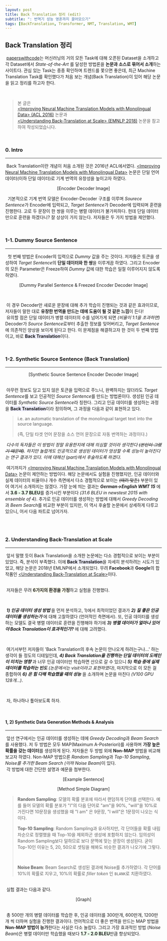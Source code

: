 ```yaml
---
layout: post
title: Back Translation 정리 (edit)
subtitle: ": 번역기 성능 영혼까지 끌어모으기"
tags: [BackTranslation, Transformer, NMT, Translation, WMT]
---
```


## Back Translation 정리

&nbsp;[paperswithcode](https://paperswithcode.com/)는 머신러닝의 거의 모든 Task에 대해 오픈된 Dataset을 소개하고 각 Dataset에서 <i>State-of-the-Art</i> 를 달성한 방법론을 <strong>논문과 소스로 묶어서 소개</strong>하는 사이트다. 관심 있는 Task는 종종 확인하며 트렌드를 쫓으면 좋은데, 최근 Machine Translation Task를 확인했다가 처음 보는 개념(Back Translation)이 있어 해당 논문을 읽고 정리를 하고자 한다.

<br>

> 본 글은 <br>[\<Improving Neural Machine Translation Models with Monolingual Data\> (ACL 2016)](https://arxiv.org/pdf/1511.06709.pdf) 논문과 <br>[\<Understanding Back-Translation at Scale\> (EMNLP 2018)](https://arxiv.org/pdf/1808.09381.pdf) 논문을 참고하여 작성되었습니다.

<br>

### 0. Intro

-------------------

&nbsp;Back Translation이란 개념이 처음 소개된 것은 2016년 ACL에서였다. [\<Improving Neural Machine Translation Models with Monolingual Data\>](https://arxiv.org/pdf/1511.06709.pdf) 논문은 단일 언어 데이터(이하 단일 데이터)로 기계 번역의 유창성을 높이고자 하였다.<br><center>

[Encoder Decoder Image]

</center>

&nbsp; 기본적으로 기계 번역 모델은 Encoder-Decoder 구조를 이루며 <i>Sourece Sentence</i>가 Encoder에 입력되고, <i>Target Sentence</i>가 Decoder에 입력되며 훈련을 진행한다. 고로 두 문장이 한 쌍을 이루는 병렬 데이터가 불가피하다. 헌데 단일 데이터만으로 훈련을 하겠다니? 잘 상상이 가지 않는다. 저자들은 두 가지 방법을 제안했다.

<br>

### 1-1. Dummy Source Sentence

------------

&nbsp; 첫 번째 방법은 Encoder의 입력으로 <i>Dummy</i> 값을 주는 것이다. 저자들은 <i><code><null></code></i> 토큰을 생성하여 <i>Target Sentence</i>의 <strong>단일 데이터와 한 쌍</strong>을 이루게끔 하였다. 그리고 Encoder의 모든 Parameter은 Freeze하여 <i>Dummy</i> 값에 대한 학습은 일절 이루어지지 않도록 하였다.<br><center>

[Dummy Parallel Sentence & Freezed Encoder Decoder Image]

</center>

<br>

&nbsp;이 경우 Decoder만 새로운 문장에 대해 추가 학습이 진행되는 것과 같은 효과이므로, 저자들이 말한 대로 <strong>유창한 번역을 만드는 데에 도움이 될 것 같은 느낌</strong>이 든다!<br>&nbsp;유의할 점은 단일 데이터가 병렬 데이터의 수를 넘어가게 되면 <i>(비율이 1:1을 초과하면)</i> Decoder가 <i>Source Sentence</i>로부터 추출한 정보를 잊어버리고, <i>Target Sentence</i>에 의존적인 양상을 보이게 된다고 한다. 이 문제점을 해결하고자 한 것이 두 번째 방법이고, 바로 <span style="background-color: #eeeeff"><strong><strong>Back Translation</strong></strong></span>이다.

<br>

### 1-2. Synthetic Source Sentence (Back Translation)

-----------

<center>
[Synthetic Source Sentence Encoder Decoder Image]
</center>

<br>

&nbsp;아무런 정보도 담고 있지 않은 <i><code><null></code></i> 토큰을 입력으로 주느니, 완벽하지는 않더라도 <i>Target Sentence</i>를 보고 인공적인 <i>Source Sentence</i>를 만드는 방법론이다. 생성된 인공 데이터를 <i>Synthetic Source Sentence</i>라 칭한다. 그리고 인공 데이터를 생성하는 과정을 <span style="background-color: #eeeeff"><strong>Back Translation</strong></span>이라 정의하며, 그 과정을 다음과 같이 표현하고 있다.

> i.e. an automatic translation of the monolingual target text into the source language.<br>
>
> (즉, 단일 타겟 언어 문장을 소스 언어 문장으로 자동 번역하는 과정이다.)

&nbsp;<i>다수의 독자들은 이 방법이 정말 유용한지에 대해 의심할 것이라 생각한다 <del>(본인이 그랬기 때문에)</del>. 하지만 놀랍게도 인공적으로 생성된 데이터가 엉성할 수록 성능이 높아진다는 연구 결과가 있다. 이에 대해선 (part)에서 후술하도록 하겠다.</i><br>

&nbsp;여기까지가 [\<Improving Neural Machine Translation Models with Monolingual Data\>](https://arxiv.org/pdf/1511.06709.pdf) 논문이 제안하는 방법이다. 해당 논문에서도 실험을 진행했지만, 인공 데이터와 실제 데이터의 비율이나 개수 측면에서 다소 경험적으로 보이는 <del>(때려 맞춘)</del> 부분이 있어 여기서 소개하지는 않겠다. 가장 눈에 띄는 결과는 <strong><i>German→English WMT 15</i></strong> 에서 <span style="background-color: #eeffee"><strong>3.6 - 3.7 BLEU</strong></span>를 증가시킨 부분이다 <i>(31.6 BLEU in newstest 2015 with ensemble of 4)</i>. 추가로 인공 데이터를 생성하는 방법에 대해서 <i>Greedy Decoding</i>과 <i>Beem Search</i>를 비교한 부분이 있지만, 이 역시 후술할 논문에서 상세하게 다루고 있으니, 어서 다음 파트로 넘어가자.

<br><br>

### 2. Understanding Back-Translation at Scale

-----------

&nbsp;앞서 말했 듯이 Back Translation을 소개한 논문에는 다소 경험적으로 보이는 부분이 있었다. 즉, 분석이 부족했다. 이에 <span style="background-color: #eeeeff"><strong>Back Translation</strong></span>을 자세히 분석하려는 시도가 있었고, 해당 논문은 2018년 EMLNP에서 소개되었다. 무려 <strong>Facebook</strong>과 <strong>Google</strong>의 합작품인 [\<Understanding Back-Translation at Scale\>](https://arxiv.org/pdf/1808.09381.pdf)이다.

<br>&nbsp;저자들은 무려 <span style="background-color: #ffffee"><strong>6가지의 환경을 가정</strong></span>하고 실험을 진행했다.

<br>

&nbsp;<strong><i>1) 인공 데이터 생성 방법 </i></strong>을 먼저 분석하고, 1)에서 최적이었던 결과가 <strong><i>2) 질 좋은 인공 데이터를 생성하는가 </i></strong>에 대해 고찰하였다 (언어적인 측면에서). 또, 인공 데이터를 생성하는 모델도 결국 병렬 데이터로 훈련을 진행해야 하기에 <strong><i>3) 병렬 데이터가 얼마나 있어야 Back Translation이 효과적인가? </i></strong>에 대해 고려했다. 

<br>

&nbsp;여기서부턴 저자들이 'Back Translation의 후속 논문이 안나오게 하려는구나...' 하는 생각이 들 정도의 디테일인데, <strong><i>4) Back Translation을 진행하는 단일 데이터의 도메인이 미치는 영향</i></strong> 과 너무 인공 데이터만 학습하면 산으로 갈 수 있으니 <strong><i>5) 학습 중에 실제 데이터를 학습하는 빈도</i></strong> <i>(논문에서는 visit이라고 표현하였다)</i>, 마지막으로 이 모든 걸 종합하여 <strong><i>6) 온 힘 다해 학습했을 때의 성능</i></strong> 을 소개하며 논문을 마친다 <i>(V100 GPU 128개...)</i>.

<br>

&nbsp;자, 하나하나 톺아보도록 하자.

<br>

#### 1, 2) Synthetic Data Generation Methods & Analysis

----------------------

&nbsp;앞선 연구에서는 인공 데이터를 생성하는 데에 <i>Greedy Decoding</i>과 <i>Beam Search</i>를 사용했다. 저 두 방법은 모두 MAP(Maximum A-Posteriori)를 사용하며 <strong>가장 높은 확률을 갖는 데이터</strong>를 생성하게 된다. 저자들은 두 방법 외에 <strong>Non-MAP</strong> 방법을 비교해보고자 하였다. Non-MAP 방법으론 <i>Random Sampling</i>과 <i>Top-10 Sampling</i>, <i>Noise를 추가한 Beam Search (이하 Noise Beam)</i>이 있다.<br>
&nbsp;각 방법에 대한 간단한 설명과 예문을 첨부한다.<br><center>

[Example Sentence]

[Method Simple Diagram]

</center>

> <strong>Random Sampling</strong>: 모델의 확률 분포에 따라서 랜덤하게 단어를 선택한다. 예를 들어 모델의 확률 분포가 "I"의 다음 단어로 "am"을 90%, "will"을 10%로 가진다면 10문장을 생성했을 때 "I am" 은 9문장, "I will"은 1문장이 나오는 식이다.<br>
>
> <strong>Top-10 Sampling</strong>: Random Sampling과 유사하지만, 각 단어들을 확률 내림차순으로 정렬했을 때 Top-10을 제외하곤 생성에 포함하지 않는다. 임의성이 Random Sampling보다 덜하므로 보다 문맥에 맞는 문장이 생성된다. 굳이 Top-10인 이유는 5, 20, 50으로 셋팅을 해봐도 비슷한 결과가 나오기에 그렇다.
>
> <br>
>
> <strong>Noise Beam</strong>: Beam Search로 생성된 결과에 Noise를 추가하였다. 각 단어를 10%의 확률로 지우고, 10%의 확률로 <i>filler token</i> 인 <code>BLANK</code>로 치환하였다. 

<br>&nbsp;실험 결과는 다음과 같다.<br><center>

[Graph]

</center>

<br>&nbsp;총 500만 개의 병렬 데이터를 학습한 후, 인공 데이터를 300만개, 600만개, 1200만개 씩 더하며 실험을 진행한 결과이다. 언어적으로 더 좋은 번역을 만드는 MAP 방법을 <strong>Non-MAP 방법이 능가</strong>한다는 사실은 다소 놀랍다. 그리고 가장 효과적인 방법 (<i>Noise Beam</i>)은 병렬 데이터만 학습했을 때보다 <span style="background-color: #eeffee"><strong>1.7 - 2.0 BLEU</strong></span>만큼 향상되었다. 

